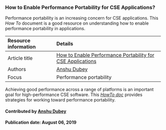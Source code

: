 ### How to Enable Performance Portability for CSE Applications?

Performance portability is an increasing concern for CSE applications. This *How To* document is a good resource on understanding how to enable performance  portability in applications.

Resource information | Details
:--- | :--- 
Article title  | [How to Enable Performance Portability for CSE Applications](https://ideas-productivity.org/wordpress/wp-content/uploads/2016/04/IDEAS-PerformanceHowToEnablePerformancePortability-V0.2.pdf)
Authors | [Anshu Dubey](https://github.com/adubey64)
Focus | Performance portability

Achieving good performance across a range of platforms is an important goal for high-performance CSE software.  This *[HowTo doc](https://ideas-productivity.org/wordpress/wp-content/uploads/2016/04/IDEAS-PerformanceHowToEnablePerformancePortability-V0.2.pdf)* provides strategies for working toward performance portability.

#### Contributed by [Anshu Dubey](https://github.com/adubey64)

#### Publication date: August 06, 2019

<!---
Publish: yes
Categories: performance
Topics: performance portability
Tags: document, howto
Level: 1
Prerequisites: defaults
Aggregate: none
--->
